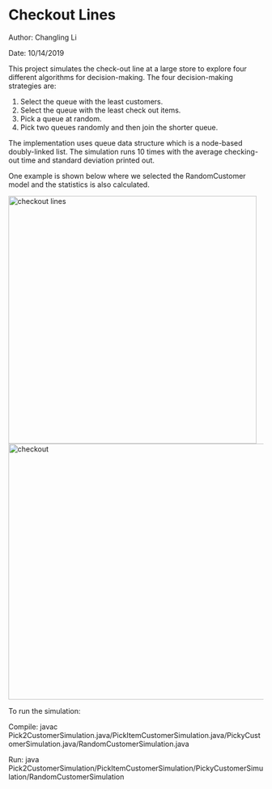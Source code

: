# Checkout Lines

Author: Changling Li

Date: 10/14/2019

This project simulates the check-out line at a large store to explore four different algorithms for decision-making. The four decision-making strategies are:
1. Select the queue with the least customers.
2. Select the queue with the least check out items.
3. Pick a queue at random.
4. Pick two queues randomly and then join the shorter queue.

The implementation uses queue data structure which is a node-based doubly-linked list. The simulation runs 10 times with the average checking-out time and standard deviation printed out.

One example is shown below where we selected the RandomCustomer model and the statistics is also calculated.

<img width="490" alt="checkout lines" src="https://user-images.githubusercontent.com/59809140/103112463-90149600-4623-11eb-9e19-2ac61b3c94c2.png">

<img width="506" alt="checkout" src="https://user-images.githubusercontent.com/59809140/103112462-8db23c00-4623-11eb-90df-d31fe6dc9a87.png">


To run the simulation:

Compile: javac Pick2CustomerSimulation.java/PickItemCustomerSimulation.java/PickyCustomerSimulation.java/RandomCustomerSimulation.java

Run: java Pick2CustomerSimulation/PickItemCustomerSimulation/PickyCustomerSimulation/RandomCustomerSimulation

